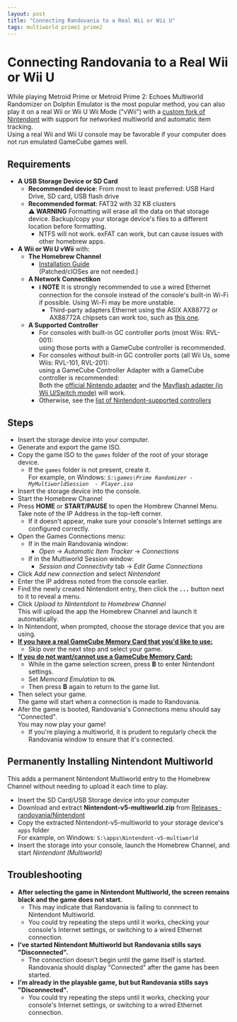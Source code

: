```yaml
---
layout: post
title: "Connecting Randovania to a Real Wii or Wii U"
tags: multiworld prime1 prime2
---
```

# Connecting Randovania to a Real Wii or Wii U #  
While playing Metroid Prime or Metroid Prime 2: Echoes Multiworld Randomizer on Dolphin Emulator is the most popular method, you can also play it on a real Wii or Wii U Wii Mode ("vWii") with a [custom fork of Nintendont](https://github.com/randovania/Nintendont/) with support for networked multiworld and automatic item tracking.  
Using a real Wii and Wii U console may be favorable if your computer does not run emulated GameCube games well.  
  
## Requirements ##  
* **A USB Storage Device or SD Card**  
  * **Recommended device**: From most to least preferred: USB Hard Drive, SD card, USB flash drive  
  * **Recommended format**: FAT32 with 32 KB clusters  
    **⚠️ WARNING** Formatting will erase all the data on that storage device. Backup/copy your storage device's files to a different location before formatting.  
    * NTFS will not work. exFAT can work, but can cause issues with other homebrew apps.   
* **A Wii or Wii U vWii** with:  
  * **The Homebrew Channel**  
    * [Installation Guide](https://wii.hacks.guide/get-started)  
      (Patched/cIOSes are not needed.)  
  * **A Network Connectikon**  
    * **ℹ️ NOTE** It is strongly recommended to use a wired Ethernet connection for the console instead of the console's built-in Wi-Fi if possible. Using Wi-Fi may be more unstable.  
      * Third-party adapters Ethernet using the ASIX AX88772 or AX88772A chipsets can work too, such as [this one](https://www.amazon.com/gp/product/B00MYT47EA/).  
  * **A Supported Controller**  
    * For consoles with built-in GC controller ports (most Wiis: RVL-001):  
      using those ports with a GameCube controller is recommended.  
    * For consoles without built-in GC controller ports (all Wii Us, some Wiis: RVL-101, RVL-201):  
      using a GameCube Controller Adapter with a GameCube controller is recommended:  
      Both the [official Nintendo adapter](https://smashbros.nintendo.com/buy/accessories/) and the [Mayflash adapter (in Wii U/Switch mode)](https://www.amazon.com/Mayflash-GameCube-Controller-Adapter-Switch/dp/B00RSXRLUE/) will work.  
    * Otherwise, see the [list of Nintendont-supported controllers](https://gbatemp.net/threads/nintendont.349258/#Controllers)  
  
## Steps ##  
  
 * Insert the storage device into your computer.  
 * Generate and export the game ISO.  
 * Copy the game ISO to the `games` folder of the root of your storage device.  
   * If the `games` folder is not present, create it.  
     For example, on Windows: *`S:\games\Prime Randomizer - MyMultiworldSession  - Player.iso`*  
 * Insert the storage device into the console.  
 * Start the Homebrew Channel  
 * Press **HOME** or **START/PAUSE** to open the Hombrew Channel Menu.  
   Take note of the IP Address in the top-left corner.  
   * If it doesn't appear, make sure your console's Internet settings are configured correctly.  
 * Open the Games Connections menu:  
   * If in the main Randovania window:  
     * *Open* -> *Automatic Item Tracker* -> *Connections*  
   * If in the Multiworld Session window:  
     * *Session and Connectivity* tab -> *Edit Game Connections*  
 * Click *Add new connection* and select *Nintendont*  
 * Enter the IP address noted from the console earlier.  
 * Find the newly created Nintendont entry, then click the ***`...`*** button next to it to reveal a menu.  
 * Click *Upload to Nintentdont to Homebrew Channel*  
   This will upload the app the Homebrew Channel and launch it automatically.  
 * In Nintendont, when prompted, choose the storage device that you are using.  
 * <ins>**If you have a real GameCube Memory Card that you'd like to use:**</ins>  
    * Skip over the next step and select your game.  
 * <ins>**If you do not want/cannot use a GameCube Memory Card:**</ins>  
    * While in the game selection screen, press **B** to enter Nintendont settings.  
    * Set *Memcard Emulation* to `ON`.  
    * Then press **B** again to return to the game list.  
 * Then select your game.  
   The game will start when a connection is made to Randovania.  
 * Afer the game is booted, Randovania's Connections menu should say "Connected".  
   You may now play your game!  
   * If you're playing a multiworld, it is prudent to regularly check the Randovania window to ensure that it's connected.  
  
## Permanently Installing Nintendont Multiworld ##  
  
This adds a permanent Nintendont Multiworld entry to the Homebrew Channel without needing to upload it each time to play.  
* Insert the SD Card/USB Storage device into your computer  
* Download and extract **Nintendont-v5-multiworld.zip** from [Releases · randovania/Nintendont](https://github.com/randovania/Nintendont/releases)  
* Copy the extracted Nintendont-v5-multiworld to your storage device's `apps` folder  
    For example, on Windows: `S:\apps\Nintendont-v5-multiworld`  
* Insert the storage into your console, launch the Homebrew Channel, and start *Nintendont (Multiworld)*

## Troubleshooting #  
  
* **After selecting the game in Nintendont Multiworld, the screen remains black and the game does not start.**  
  * This may indicate that Randovania is failing to connnect to Nintendont Multiworld.  
  * You could try repeating the steps until it works, checking your console's Internet settings, or switching to a wired Ethernet connection.  
* **I've started Nintendont Multiworld but Randovania stills says "Disconnected".**  
  * The connection doesn't begin until the game itself is started. Randovania should display "Connected" after the game has been started.  
* **I'm already in the playable game, but but Randovania stills says "Disconnected".**  
  * You could try repeating the steps until it works, checking your console's Internet settings, or switching to a wired Ethernet connection.  
